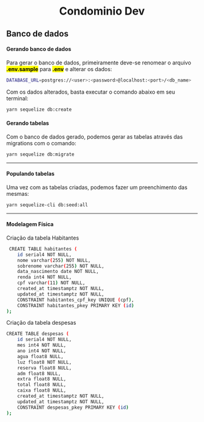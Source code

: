  <h1 align="center">Condominio Dev</h1>
 
 


<h2>Banco de dados</h2>
<h4>Gerando banco de dados</h4>
Para gerar o banco de dados, primeiramente deve-se renomear o arquivo <mark><b>.env.sample</b></mark> para <mark><b>.env</b></mark> e alterar os dados:

```bash
DATABASE_URL=postgres://<user>:<password>@localhost:<port>/<db_name>
```
Com os dados alterados, basta executar o comando abaixo em seu terminal:

```bash
yarn sequelize db:create
```

<h4>Gerando tabelas</h4>
Com o banco de dados gerado, podemos gerar as tabelas através das migrations com o comando:

```bash
yarn sequelize db:migrate
```
<hr>

<h4>Populando tabelas</h4>
Uma vez com as tabelas criadas, podemos fazer um preenchimento das mesmas:

```bash
yarn sequelize-cli db:seed:all
```
<hr>

<!-- <h2>End Points</h2>
<h4>Habitantes</h4>
<ul>
<li>
  <b>index</b> - Retorna todos os habitantes cadastrados no banco de dados

```bash
http://localhost:3333/hab/habitantes
```
</li>
<li></li>
<li></li>
<li></li>
</ul>
<h4>Condominio</h4>
<hr>
 -->
 <h4>Modelagem Física</h4>
 <p>Criação da tabela Habitantes</p>

 
```bash
 CREATE TABLE habitantes (
	id serial4 NOT NULL,
	nome varchar(255) NOT NULL,
	sobrenome varchar(255) NOT NULL,
	data_nascimento date NOT NULL,
	renda int4 NOT NULL,
	cpf varchar(11) NOT NULL,
	created_at timestamptz NOT NULL,
	updated_at timestamptz NOT NULL,
	CONSTRAINT habitantes_cpf_key UNIQUE (cpf),
	CONSTRAINT habitantes_pkey PRIMARY KEY (id)
);
```

<p>Criação da tabela despesas</p>

```bash
CREATE TABLE despesas (
	id serial4 NOT NULL,
	mes int4 NOT NULL,
	ano int4 NOT NULL,
	agua float8 NULL,
	luz float8 NOT NULL,
	reserva float8 NULL,
	adm float8 NULL,
	extra float8 NULL,
	total float8 NULL,
	caixa float8 NULL,
	created_at timestamptz NOT NULL,
	updated_at timestamptz NOT NULL,
	CONSTRAINT despesas_pkey PRIMARY KEY (id)
);
```
